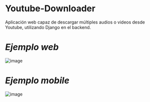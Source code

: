 # Youtube-Downloader

Aplicación web capaz de descargar múltiples audios o videos desde Youtube, utilizando Django en el backend.

# *Ejemplo web*
![image](https://github.com/tobiasgrandi/Youtube-Downloader/assets/110145332/dac039a5-c99d-4bdb-8cac-15b0ac66f80c)

# *Ejemplo mobile*

![image](https://github.com/tobiasgrandi/Youtube-Downloader/assets/110145332/556f536e-1813-4531-be19-2932671aa38b)
